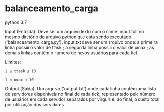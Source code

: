 # balanceamento_carga
python 3.7

Input (Entrada):
    Deve ser um arquivo texto com o nome 'input.txt' no mesmo diretório do arquivo python que esta
    sendo executado ('balanceamento_carga.py'). 
    input.txt deve ser um arquivo onde:
    a primeira linha possui o valor de ttask ;
    a segunda linha possui o valor de umax ;
    as demais linhas contém o número de novos usuários para cada tick


Limites:

    1 ≤ ttask ≤ 10
    
    1 ≤ umax ≤ 10


Output (Saída):
    Um arquivo ('output.txt') onde cada linha contém uma lista de servidores disponíveis no final de cada tick,
representado pelo número de usuários em cada servidor separados por vírgula e, ao final, o
custo total por utilização dos servidores
   
